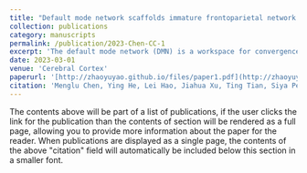 ```yaml
---
title: "Default mode network scaffolds immature frontoparietal network in cognitive development"
collection: publications
category: manuscripts
permalink: /publication/2023-Chen-CC-1
excerpt: 'The default mode network (DMN) is a workspace for convergence of internal and external information. The frontal parietal network (FPN) is indispensable to executive functioning. Yet, how they interplay to support cognitive development remains elusive. Using longitudinal developmental fMRI with an n-back paradigm, we show heterogeneity of maturational changes in multivoxel activity and network connectivity among DMN and FPN nodes in 528 children and 103 young adults. Compared with adults, children exhibited prominent longitudinal improvement but still inferior behavioral performance, which paired with less pronounced DMN deactivation and weaker FPN activation in children, but stronger DMN coupling with FPN regions. Children’s DMN reached an adult-like level earlier than FPN at both multivoxel activity pattern and intra-network connectivity levels. Intrinsic DMN-FPN internetwork coupling in children mediated the relationship between age and working memory-related functional coupling of these networks, with the posterior cingulate cortex (PCC)-dorsolateral prefrontal cortex (DLPFC) coupling emerging as the most prominent pathway. The coupling of PCC-DLPFC may further work together with task-invoked activity in PCC to account for the longitudinal improvement in behavioral performance in children. Our findings suggest that the DMN provides a scaffolding effect in support of an immature FPN that is critical for the development of executive functions in children.'
date: 2023-03-01
venue: 'Cerebral Cortex'
paperurl: '[http://zhaoyuyao.github.io/files/paper1.pdf](http://zhaoyuyao.github.io/files/2023-Chen-CC-1.pdf)'
citation: 'Menglu Chen, Ying He, Lei Hao, Jiahua Xu, Ting Tian, Siya Peng, Gai Zhao, Jing Lu, Yuyao Zhao, Hui Zhao, Min Jiang, Jia-Hong Gao, Shuping Tan, Yong He, Chao Liu, Sha Tao, Lucina Q Uddin, Qi Dong, Shaozheng Qin, Default mode network scaffolds immature frontoparietal network in cognitive development, Cerebral Cortex, Volume 33, Issue 9, 1 May 2023, Pages 5251–5263, https://doi.org/10.1093/cercor/bhac414'
---
```


The contents above will be part of a list of publications, if the user clicks the link for the publication than the contents of section will be rendered as a full page, allowing you to provide more information about the paper for the reader. When publications are displayed as a single page, the contents of the above "citation" field will automatically be included below this section in a smaller font.
